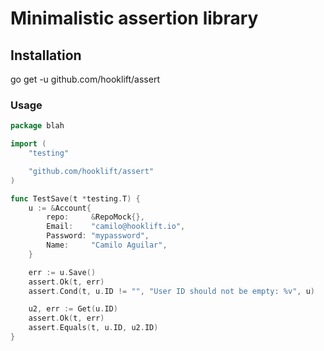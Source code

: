 # Minimalistic assertion library

## Installation
go get -u github.com/hooklift/assert

### Usage

```go
package blah

import (
	"testing"

	"github.com/hooklift/assert"
)

func TestSave(t *testing.T) {
	u := &Account{
		repo:     &RepoMock{},
		Email:    "camilo@hooklift.io",
		Password: "mypassword",
		Name:     "Camilo Aguilar",
	}

	err := u.Save()
	assert.Ok(t, err)
	assert.Cond(t, u.ID != "", "User ID should not be empty: %v", u)

	u2, err := Get(u.ID)
	assert.Ok(t, err)
	assert.Equals(t, u.ID, u2.ID)
}
```